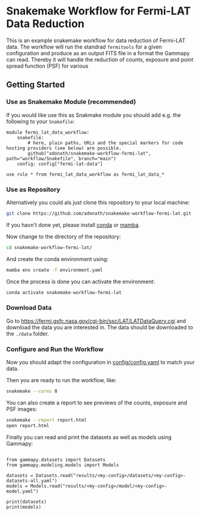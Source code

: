 # Snakemake Workflow for Fermi-LAT Data Reduction

This is an example snakemake workflow for data reduction of Fermi-LAT data. 
The workflow will run the standrad `fermitools` for a given configuration
and produce as an output FITS file in a format the Gammapy can read.
Thereby it will handle the reduction of counts, exposure and point
spread function (PSF) for various  

## Getting Started

### Use as Snakemake Module (recommended)

If you would like use this as Snakmake module you should add e.g. the following to your `Snakefile`:

```python3
module fermi_lat_data_workflow:
    snakefile:
        # here, plain paths, URLs and the special markers for code hosting providers (see below) are possible.
        github("adonath/snakemake-workflow-fermi-lat", path="workflow/Snakefile", branch="main")
    config: config["fermi-lat-data"]

use rule * from fermi_lat_data_workflow as fermi_lat_data_*
```

### Use as Repository
Alternatively you could als just clone this repository to your local machine:
```bash
git clone https://github.com/adonath/snakemake-workflow-fermi-lat.git
```

If you havn't done yet, please install [conda](https://www.anaconda.com/products/distribution)
or [mamba](https://mamba.readthedocs.io/en/latest/installation.html).

Now change to the directory of the repository:
```bash
cd snakemake-workflow-fermi-lat/
```

And create the conda environment using:
```bash
mamba env create -f environment.yaml
```

Once the process is done you can activate the environment:

```bash
conda activate snakemake-workflow-fermi-lat
```

### Download Data

Go to https://fermi.gsfc.nasa.gov/cgi-bin/ssc/LAT/LATDataQuery.cgi and download the data 
you are interested in. The data should be downloaded to the `./data` folder.

### Configure and Run the Workflow
Now you should adapt the configuration in [config/config.yaml](config/config.yaml)
to match your data. 

Then you are ready to run the workflow, like:
```bash
snakemake --cores 8
```

You can also create a report to see previews of the counts, exposure and PSF images:
```bash
snakemake --report report.html
open report.html
```

Finally you can read and print the datasets as well as models using Gammapy:
```python3

from gammapy.datasets import Datasets
from gammapy.modeling.models import Models

datasets = Datasets.read("results/<my-config>/datasets/<my-config>-datasets-all.yaml")
models = Models.read("results/<my-config>/model/<my-config>-model.yaml")

print(datasets)
print(models)
```
